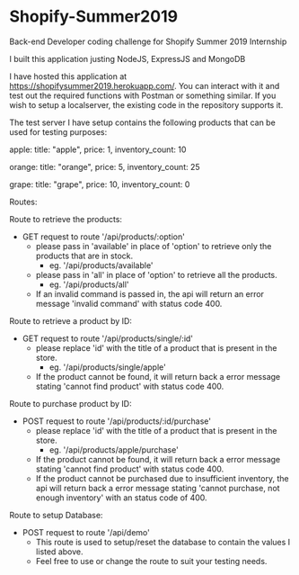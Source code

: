 # Shopify-Summer2019
Back-end Developer coding challenge for Shopify Summer 2019 Internship

I built this application justing NodeJS, ExpressJS and MongoDB

I have hosted this application at https://shopifysummer2019.herokuapp.com/. You can interact with it and test out the required functions
with Postman or something similar. If you wish to setup a localserver, the existing code in the repository supports it.

The test server I have setup contains the following products that can be used for testing purposes:
  
apple:
   title: "apple",
   price: 1,
   inventory_count: 10

orange:
   title: "orange",
   price: 5,
   inventory_count: 25

grape:
   title: "grape",
   price: 10,
   inventory_count: 0



Routes:

Route to retrieve the products:
- GET request to route '/api/products/:option'
  - please pass in 'available' in place of 'option' to retrieve only the products that are in stock.
    - eg. '/api/products/available'
  - please pass in 'all' in place of 'option' to retrieve all the products.
    - eg. '/api/products/all'
  - If an invalid command is passed in, the api will return an error message 'invalid command' with status code 400.

Route to retrieve a product by ID:
- GET request to route '/api/products/single/:id'
  - please replace 'id' with the title of a product that is present in the store.
    - eg. '/api/products/single/apple'
  - If the product cannot be found, it will return back a error message stating 'cannot find product' with status code 400.

Route to purchase product by ID:
- POST request to route '/api/products/:id/purchase'
  - please replace 'id' with the title of a product that is present in the store.
    - eg. '/api/products/apple/purchase'
  - If the product cannot be found, it will return back a error message stating 'cannot find product' with status code 400.
  - If the product cannot be purchased due to insufficient inventory, the api will return back a error message stating 'cannot
    purchase, not enough inventory' with an status code of 400.

Route to setup Database:
- POST request to route '/api/demo'
  - This route is used to setup/reset the database to contain the values I listed above.
  - Feel free to use or change the route to suit your testing needs.

